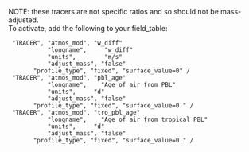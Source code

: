 NOTE: these tracers are not specific ratios and so should not be mass-adjusted.  
To activate, add the following to your field_table:  

```
 "TRACER", "atmos_mod", "w_diff"
           "longname",     "w_diff"
           "units",        "m/s"
           "adjust_mass", "false"
       "profile_type", "fixed", "surface_value=0" /
 "TRACER", "atmos_mod", "pbl_age"
           "longname",    "Age of air from PBL"
           "units",     "d"
           "adjust_mass", "false"
       "profile_type", "fixed", "surface_value=0." /
 "TRACER", "atmos_mod", "tro_pbl_age"
           "longname",    "Age of air from tropical PBL"
           "units",     "d"
           "adjust_mass", "false"
       "profile_type", "fixed", "surface_value=0." /
```
